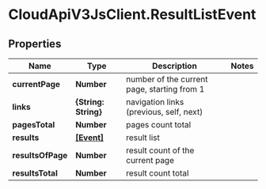 # CloudApiV3JsClient.ResultListEvent

## Properties
Name | Type | Description | Notes
------------ | ------------- | ------------- | -------------
**currentPage** | **Number** | number of the current page, starting from 1 | 
**links** | **{String: String}** | navigation links (previous, self, next) | 
**pagesTotal** | **Number** | pages count total | 
**results** | [**[Event]**](Event.md) | result list | 
**resultsOfPage** | **Number** | result count of the current page | 
**resultsTotal** | **Number** | result count total | 


